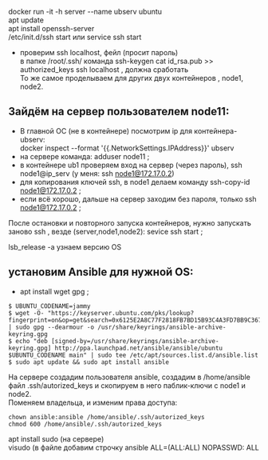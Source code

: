 docker run -it -h server --name ubserv ubuntu  
apt update  
apt install openssh-server  
/etc/init.d/ssh start    или    service ssh start  
- проверим ssh localhost, фейл (просит пароль)  
  в папке /root/.ssh/ команда ssh-keygen
  cat id_rsa.pub >> authorized_keys
  ssh localhost , должна сработать  
То же самое проделываем для других двух контейнеров , node1, node2.  
  
## Зайдём на сервер пользователем node11:
- В главной ОС (не в контейнере) посмотрим ip для контейнера-ubserv:  
docker inspect --format '{{.NetworkSettings.IPAddress}}' ubserv  
- на сервере команда: adduser node11 ;
- в контейнере ub1 проверяем вход на сервер (через пароль), ssh node1@ip_serv (у меня: ssh node1@172.17.0.2)
- для копирования ключей ssh, в node1 делаем команду ssh-copy-id node1@172.17.0.2 ;
- если всё хорошо, дальше на сервер заходим без пароля, только ssh node1@172.17.0.2 ;

После остановки и повторного запуска контейнеров, нужно запускать заново ssh , везде (server,node1,node2): sevice ssh start ;  
    
lsb_release -a узнаем версию OS  

## установим Ansible для нужной OS:

- apt install wget gpg ;
```
$ UBUNTU_CODENAME=jammy
$ wget -O- "https://keyserver.ubuntu.com/pks/lookup?fingerprint=on&op=get&search=0x6125E2A8C77F2818FB7BD15B93C4A3FD7BB9C367" | sudo gpg --dearmour -o /usr/share/keyrings/ansible-archive-keyring.gpg
$ echo "deb [signed-by=/usr/share/keyrings/ansible-archive-keyring.gpg] http://ppa.launchpad.net/ansible/ansible/ubuntu $UBUNTU_CODENAME main" | sudo tee /etc/apt/sources.list.d/ansible.list
$ sudo apt update && sudo apt install ansible
```

На сервере создадим пользователя ansible, создадим в /home/ansible файл .ssh/autorized_keys и скопируем в него паблик-ключи с node1 и node2.  
Поменяем владельца, и изменим права доступа:  
```
chown ansible:ansible /home/ansible/.ssh/autorized_keys
chmod 600 /home/ansible/.ssh/autorized_keys
```
apt install sudo (на сервере)  
visudo (в файле добавим строчку ansible ALL=(ALL:ALL) NOPASSWD: ALL  

  
  



